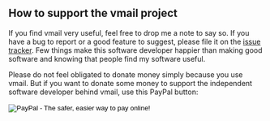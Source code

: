 ## How to support the vmail project

If you find vmail very useful, feel free to drop me a note to say so. If you
have a bug to report or a good feature to suggest, please file it on the [issue
tracker][1].  Few things make this software developer happier than making good
software and knowing that people find my software useful. 

[1]:https://github.com/danchoi/vmail/issues

Please do not feel obligated to donate money simply because you use vmail. But if you
want to donate some money to support the independent software developer behind
vmail, use this PayPal button:

<form action="https://www.paypal.com/cgi-bin/webscr" method="post">
<input type="hidden" name="cmd" value="_s-xclick">
<input type="hidden" name="hosted_button_id" value="YC3S3D5RFMJSC">
<input type="image" src="https://www.paypal.com/en_US/i/btn/btn_donateCC_LG.gif" border="0" name="submit" alt="PayPal - The safer, easier way to pay online!">
<img alt="" border="0" src="https://www.paypal.com/en_US/i/scr/pixel.gif" width="1" height="1">
</form>

